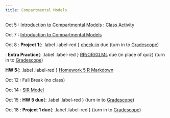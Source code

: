 ```yaml
---
title: Compartmental Models
---
```


Oct 5
: [Introduction to Compartmental Models](https://github.com/marievozanne/STAT244NF_class/blob/main/Compartmental_Models/6_Lec_Compartmental.pdf)
  : [Class Activity](https://github.com/marievozanne/STAT244NF_class/blob/main/Compartmental_Models/6_CA_Compartmental.pdf)

Oct 7
: [Introduction to Compartmental Models](#)

Oct 8
: **Project 1**{: .label .label-red } [check-in](https://github.com/mhc-stat-244nf-f2021/Project_1_checkin/blob/main/Project_1_checkin.pdf) due (turn in to [Gradescope](https://gradescope.com))

: **Extra Practice**{: .label .label-red } [RR/OR/GLMs](https://github.com/mhc-stat-244nf-f2021/Extra_OR_RR_glms) due (in place of quiz) (turn in to [Gradescope](https://gradescope.com))

**HW 5**{: .label .label-red } [Homework 5 R Markdown](#)<!--(https://github.com/mhc-stat-244nf-f2021/Homework_5)-->

Oct 12
: Fall Break (no class)

Oct 14
: [SIR Model](#)

Oct 15
: **HW 5 due**{: .label .label-red } (turn in to [Gradescope](https://gradescope.com))

Oct 18
: **Project 1 due**{: .label .label-red } (turn in to [Gradescope](https://gradescope.com))




